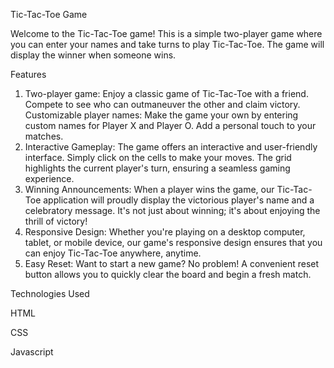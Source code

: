 Tic-Tac-Toe Game

Welcome to the Tic-Tac-Toe game! This is a simple two-player game where you can enter your names and take turns to play Tic-Tac-Toe. The game will display the winner when someone wins.

Features
1) Two-player game: Enjoy a classic game of Tic-Tac-Toe with a friend. Compete to see who can outmaneuver the other and claim victory.
   Customizable player names: Make the game your own by entering custom names for Player X and Player O. Add a personal touch to your matches.
2) Interactive Gameplay: The game offers an interactive and user-friendly interface. Simply click on the cells to make your moves. The grid highlights the current player's turn, ensuring a seamless gaming 
   experience.
3) Winning Announcements: When a player wins the game, our Tic-Tac-Toe application will proudly display the victorious player's name and a celebratory message. It's not just about winning; it's about enjoying the 
   thrill of victory!
4) Responsive Design: Whether you're playing on a desktop computer, tablet, or mobile device, our game's responsive design ensures that you can enjoy Tic-Tac-Toe anywhere, anytime.
5) Easy Reset: Want to start a new game? No problem! A convenient reset button allows you to quickly clear the board and begin a fresh match.

Technologies Used

HTML

CSS

Javascript

